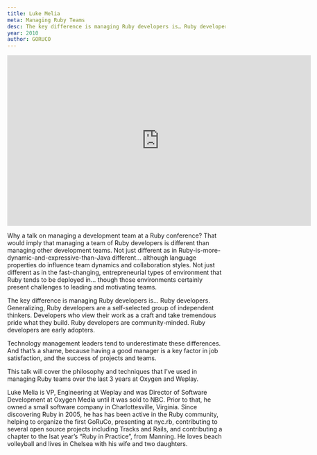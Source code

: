 ```yaml
---
title: Luke Melia
meta: Managing Ruby Teams
desc: The key difference is managing Ruby developers is… Ruby developers.   Generalizing, Ruby developers are a self-selected group of independent thinkers.   Developers who view their work as a craft and take tremendous pride what they build.   Ruby developers are community-minded.   Ruby developers are early adopters.
year: 2010
author: GORUCO
---
```


<iframe src="http://player.vimeo.com/video/12753163?title=0&amp;byline=0&amp;portrait=0" width="700" height="394" frameborder="0" webkitAllowFullScreen mozallowfullscreen allowFullScreen></iframe>

Why a talk on managing a development team at a Ruby conference? That would imply that managing a team of Ruby developers is different than managing other development teams. Not just different as in Ruby-is-more-dynamic-and-expressive-than-Java different… although language properties do influence team dynamics and collaboration styles. Not just different as in the fast-changing, entrepreneurial types of environment that Ruby tends to be deployed in… though those environments certainly present challenges to leading and motivating teams.

The key difference is managing Ruby developers is… Ruby developers. Generalizing, Ruby developers are a self-selected group of independent thinkers. Developers who view their work as a craft and take tremendous pride what they build. Ruby developers are community-minded. Ruby developers are early adopters.

Technology management leaders tend to underestimate these differences. And that’s a shame, because having a good manager is a key factor in job satisfaction, and the success of projects and teams.

This talk will cover the philosophy and techniques that I’ve used in managing Ruby teams over the last 3 years at Oxygen and Weplay.

Luke Melia is VP, Engineering at Weplay and was Director of Software Development at Oxygen Media until it was sold to NBC. Prior to that, he owned a small software company in Charlottesville, Virginia. Since discovering Ruby in 2005, he has has been active in the Ruby community, helping to organize the first GoRuCo, presenting at nyc.rb, contributing to several open source projects including Tracks and Rails, and contributing a chapter to the lsat year’s “Ruby in Practice”, from Manning. He loves beach volleyball and lives in Chelsea with his wife and two daughters.
